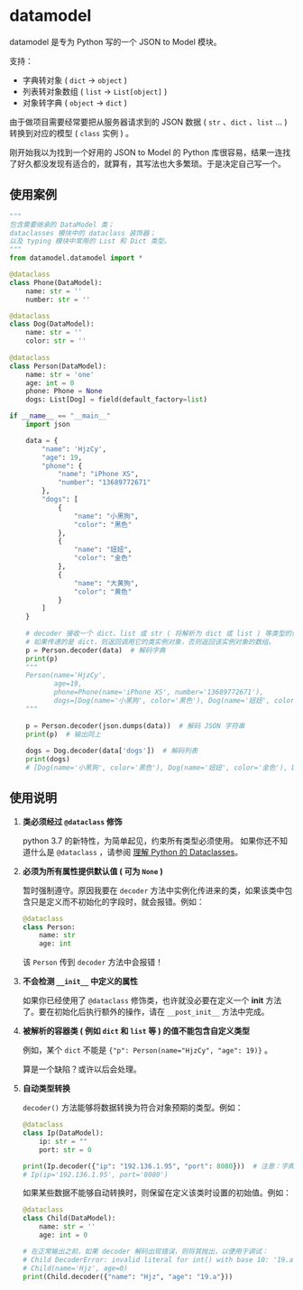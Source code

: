# datamodel

datamodel 是专为 Python 写的一个 JSON to Model 模块。

支持：

- 字典转对象 ( `dict` → `object` ) 
- 列表转对象数组 ( `list` → `List[object]` ) 
- 对象转字典 ( `object` → `dict` ) 

由于做项目需要经常要把从服务器请求到的 JSON 数据 ( `str` 、`dict` 、`list` ... ) 转换到对应的模型 ( `class` 实例 ) 。

刚开始我以为找到一个好用的 JSON to Model 的 Python 库很容易，结果一连找了好久都没发现有适合的，就算有，其写法也大多繁琐。于是决定自己写一个。

## 使用案例

```python
"""
包含需要继承的 DataModel 类；
dataclasses 模块中的 dataclass 装饰器；
以及 typing 模块中常用的 List 和 Dict 类型。
"""
from datamodel.datamodel import *

@dataclass
class Phone(DataModel):
    name: str = ''
    number: str = ''

@dataclass
class Dog(DataModel):
    name: str = ''
    color: str = ''
    
@dataclass
class Person(DataModel):
    name: str = 'one'
    age: int = 0
    phone: Phone = None
    dogs: List[Dog] = field(default_factory=list)

if __name__ == "__main__"
    import json

    data = {
        "name": 'HjzCy',
        "age": 19,
        "phone": {
            "name": "iPhone XS",
            "number": "13689772671"
        },
        "dogs": [
            {
                "name": "小黑狗",
                "color": "黑色"
            },
            {
                "name": "妞妞",
                "color": "金色"
            },
            {
                "name": "大黄狗",
                "color": "黄色"
            }
        ]
    }
    
    # decoder 接收一个 dict、list 或 str ( 将解析为 dict 或 list ) 等类型的值作为参数。
    # 如果传递的是 dict，则返回调用它的类实例对象，否则返回该实例对象的数组。
    p = Person.decoder(data)  # 解码字典
    print(p)
    """
    Person(name='HjzCy',
           age=19, 
           phone=Phone(name='iPhone XS', number='13689772671'), 
           dogs=[Dog(name='小黑狗', color='黑色'), Dog(name='妞妞', color='金色'), Dog(name='大黄狗', color='黄色')])
    """
    
    p = Person.decoder(json.dumps(data))  # 解码 JSON 字符串
    print(p)  # 输出同上
    
    dogs = Dog.decoder(data['dogs'])  # 解码列表
    print(dogs)
    # [Dog(name='小黑狗', color='黑色'), Dog(name='妞妞', color='金色'), Dog(name='大黄狗', color='黄色')]
```

## 使用说明

1. **类必须经过 `@dataclass` 修饰**

    python 3.7 的新特性，为简单起见，约束所有类型必须使用。
    如果你还不知道什么是 `@dataclass` ，请参阅 [理解 Python 的 Dataclasses](https://zhuanlan.zhihu.com/p/59657729)。

2. **必须为所有属性提供默认值 ( 可为 `None` )**

    暂时强制遵守。原因我要在 `decoder` 方法中实例化传进来的类，如果该类中包含只是定义而不初始化的字段时，就会报错。例如：
    ```python
    @dataclass
    class Person:
        name: str
        age: int
    ```
    该 `Person` 传到 `decoder` 方法中会报错！

3. **不会检测 `__init__` 中定义的属性**

    如果你已经使用了 `@dataclass` 修饰类，也许就没必要在定义一个 __init__ 方法了。要在初始化后执行额外的操作，请在 `__post_init__` 方法中完成。

4. **被解析的容器类 ( 例如 `dict` 和 `list` 等 ) 的值不能包含自定义类型**

    例如，某个 `dict` 不能是 `{"p": Person(name="HjzCy", "age": 19)}` 。

    算是一个缺陷？或许以后会处理。

5. **自动类型转换**

    `decoder()` 方法能够将数据转换为符合对象预期的类型。例如：
    ```python
    @dataclass
    class Ip(DataModel):
        ip: str = ""
        port: str = 0

    print(Ip.decoder({"ip": "192.136.1.95", "port": 8080}))  # 注意：字典中的 port 键值是 int 类型
    # Ip(ip='192.136.1.95', port='8080')
    ```
    如果某些数据不能够自动转换时，则保留在定义该类时设置的初始值。例如：
    ```python
    @dataclass
    class Child(DataModel):
        name: str = ''
        age: int = 0
    
    # 在正常输出之前，如果 decoder 解码出现错误，则将其抛出，以便用于调试：
    # Child DecoderError: invalid literal for int() with base 10: '19.a'
    # Child(name='Hjz', age=0)
    print(Child.decoder({"name": "Hjz", "age": "19.a"}))
    ```
